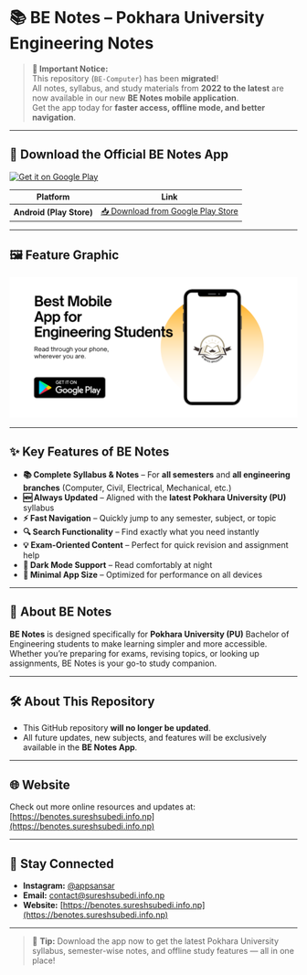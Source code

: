 # 📚 BE Notes – Pokhara University Engineering Notes

> **📢 Important Notice:**  
> This repository (`BE-Computer`) has been **migrated**!  
> All notes, syllabus, and study materials from **2022 to the latest** are now available in our new **BE Notes mobile application**.  
> Get the app today for **faster access, offline mode, and better navigation**.

---

## 📲 Download the Official BE Notes App

[![Get it on Google Play](https://play.google.com/intl/en_us/badges/static/images/badges/en_badge_web_generic.png)](https://play.google.com/store/apps/details?id=com.be.notes&pli=1)

| Platform | Link |
|----------|------|
| **Android (Play Store)** | [📥 Download from Google Play Store](https://play.google.com/store/apps/details?id=com.be.notes&pli=1) |


---

## 🖼 Feature Graphic

![BE Notes Feature Graphic](https://raw.githubusercontent.com/su-resh/BE-Computer/refs/heads/main/feature-graphics.png)

---

## ✨ Key Features of BE Notes

- **📚 Complete Syllabus & Notes** – For **all semesters** and **all engineering branches** (Computer, Civil, Electrical, Mechanical, etc.)
- **🆕 Always Updated** – Aligned with the **latest Pokhara University (PU)** syllabus
- **⚡ Fast Navigation** – Quickly jump to any semester, subject, or topic
- **🔍 Search Functionality** – Find exactly what you need instantly
- **💡 Exam-Oriented Content** – Perfect for quick revision and assignment help
- **🌙 Dark Mode Support** – Read comfortably at night
- **📌 Minimal App Size** – Optimized for performance on all devices

---

## 🏫 About BE Notes

**BE Notes** is designed specifically for **Pokhara University (PU)** Bachelor of Engineering students to make learning simpler and more accessible.  
Whether you’re preparing for exams, revising topics, or looking up assignments, BE Notes is your go-to study companion.

---

## 🛠 About This Repository

- This GitHub repository **will no longer be updated**.
- All future updates, new subjects, and features will be exclusively available in the **BE Notes App**.

---

## 🌐 Website

Check out more online resources and updates at:  
[https://benotes.sureshsubedi.info.np](https://benotes.sureshsubedi.info.np)

---

## 📌 Stay Connected

- **Instagram:** [@appsansar](https://instagram.com/appsansar)
- **Email:** contact@sureshsubedi.info.np
- **Website:** [https://benotes.sureshsubedi.info.np](https://benotes.sureshsubedi.info.np)

---

> 🚀 **Tip:** Download the app now to get the latest Pokhara University syllabus, semester-wise notes, and offline study features — all in one place!
